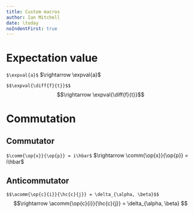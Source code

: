 ```yaml
---
title: Custom macros
author: Ian Mitchell
date: \today
noIndentFirst: true
---
```


# Expectation value
`$\expval{a}$` $\rightarrow \expval{a}$

`$$\expval{\diff{f}{t}}$$` $$\rightarrow \expval{\diff{f}{t}}$$


# Commutation

## Commutator
`$\comm{\op{x}}{\op{p}} = i\hbar$` $\rightarrow \comm{\op{x}}{\op{p}} = i\hbar$

## Anticommutator
`$$\acomm{\op{c}{i}}{\hc{c}{j}} = \delta_{\alpha, \beta}$$`
$$\rightarrow \acomm{\op{c}{i}}{\hc{c}{j}} = \delta_{\alpha, \beta} $$
